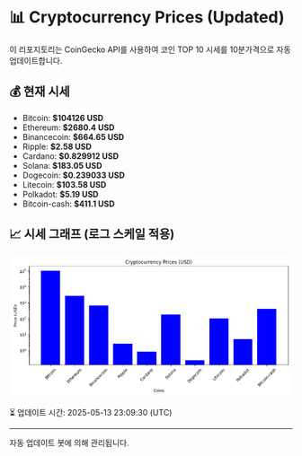 
# 📊 Cryptocurrency Prices (Updated)

이 리포지토리는 CoinGecko API를 사용하여 코인 TOP 10 시세를 10분가격으로 자동 업데이트합니다.

## 💰 현재 시세
- Bitcoin: **$104126 USD**
- Ethereum: **$2680.4 USD**
- Binancecoin: **$664.65 USD**
- Ripple: **$2.58 USD**
- Cardano: **$0.829912 USD**
- Solana: **$183.05 USD**
- Dogecoin: **$0.239033 USD**
- Litecoin: **$103.58 USD**
- Polkadot: **$5.19 USD**
- Bitcoin-cash: **$411.1 USD**

## 📈 시세 그래프 (로그 스케일 적용)
![Crypto Prices](crypto_prices.png)

⏳ 업데이트 시간: 2025-05-13 23:09:30 (UTC)

---
자동 업데이트 봇에 의해 관리됩니다.
